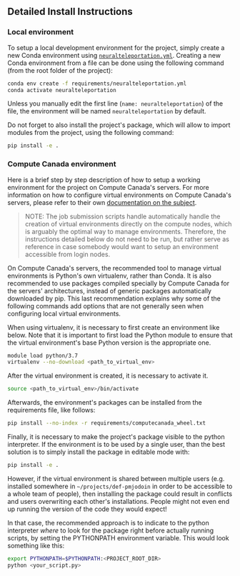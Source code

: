 ## Detailed Install Instructions

### Local environment

To setup a local development environment for the project, simply create a new Conda environment using
[`neuralteleportation.yml`](neuralteleportation.yml). Creating a new Conda environment from a file can
be done using the following command (from the root folder of the project):
```bash
conda env create -f requirements/neuralteleportation.yml
conda activate neuralteleportation
```
Unless you manually edit the first line (`name: neuralteleportation`) of the file, the environment will be named
`neuralteleportation` by default.

Do not forget to also install the project's package, which will allow to import modules from the project, using the
following command:
```bash
pip install -e .
```

### Compute Canada environment

Here is a brief step by step description of how to setup a working environment for the project on Compute Canada's
servers. For more information on how to configure virtual environments on Compute Canada's servers,
please refer to their own
[documentation on the subject](https://docs.computecanada.ca/wiki/Python#Creating_and_using_a_virtual_environment).

> NOTE: The job submission scripts handle automatically handle the creation of virtual environments directly on the
> compute nodes, which is arguably the optimal way to manage environments. Therefore, the instructions detailed below
> do not need to be run, but rather serve as reference in case somebody would want to setup an environment accessible
> from login nodes.  

On Compute Canada's servers, the recommended tool to manage virtual environments is Python's own virtualenv, rather
than Conda. It is also recommended to use packages compiled specially by Compute Canada for the servers' architectures,
instead of generic packages automatically downloaded by pip. This last recommendation explains why some of the
following commands add options that are not generally seen when configuring local virtual environments.

When using virtualenv, it is necessary to first create an environment like below. Note that it is important to first
load the Python module to ensure that the virtual environment's base Python version is the appropriate one.
```bash
module load python/3.7
virtualenv --no-download <path_to_virtual_env>
```
After the virtual environment is created, it is necessary to activate it.
```bash
source <path_to_virtual_env>/bin/activate
```
Afterwards, the environment's packages can be installed from the requirements file, like follows:
```bash
pip install --no-index -r requirements/computecanada_wheel.txt
```
Finally, it is necessary to make the project's package visible to the python interpreter. If the environment is to be
used by a single user, than the best solution is to simply install the package in editable mode with:
```bash
pip install -e .
```
However, if the virtual environment is shared between multiple users (e.g. installed somewhere in
`~/projects/def-pmjodoin` in order to be accessible to a whole team of people), then installing the package could
result in conflicts and users overwriting each other's installations. People might not even end up running the version
of the code they would expect!

In that case, the recommended approach is to indicate to the python interpreter *where* to look for the package right
before actually running scripts, by setting the PYTHONPATH environment variable. This would look something like this:
```bash
export PYTHONPATH=$PYTHONPATH:<PROJECT_ROOT_DIR>
python <your_script.py>
```
